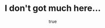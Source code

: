 ---
title: "I don't got much here..."
excerpt: "But you can check out my github. I also wrote a blog post for Artsy awhile ago."
coverImage: "/assets/blog/1-hero-post/cover.jpg"
author:
  name: "Anson Wang"
  picture: "/assets/blog/authors/aw.png"
ogImage:
  url: "/assets/blog/1-hero-post/cover.jpg"
links:
  github: "https://www.github.com/ansor4"
  blog_post: "https://artsy.github.io/blog/2018/08/24/How-to-debug-jest-tests/"

---